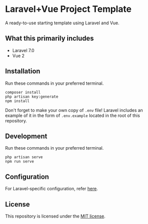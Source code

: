 # Laravel+Vue Project Template
A ready-to-use starting template using Laravel and Vue.

## What this primarily includes
- Laravel 7.0
- Vue 2

## Installation
Run these commands in your preferred terminal.
```
composer install
php artisan key:generate
npm install
```

Don't forget to make your own copy of `.env` file! Laravel includes an example of it in the form of `.env.example` located in the root of this repository. 

## Development
Run these commands in your preferred terminal.

```
php artisan serve
npm run serve
```

## Configuration
For Laravel-specific configuration, refer [here](https://laravel.com/docs/7.x/configuration).  

## License
This repository is licensed under the [MIT license](https://opensource.org/licenses/MIT).